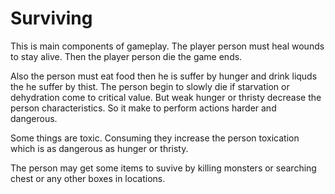 # Surviving

This is main components of gameplay. The player person must heal wounds to stay alive. Then the player person die the game ends.

Also the person must eat food then he is suffer by hunger and drink liquds the he suffer by thist. The person begin to slowly die if starvation or dehydration come to critical value. But weak hunger or thristy decrease the person characteristics. So it make to perform actions harder and dangerous.

Some things are toxic. Consuming they increase the person toxication which is as dangerous as hunger or thristy.

The person may get some items to suvive by killing monsters or searching chest or any other boxes in locations.